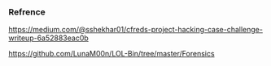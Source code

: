 ### Refrence

https://medium.com/@sshekhar01/cfreds-project-hacking-case-challenge-writeup-6a52883eac0b

https://github.com/LunaM00n/LOL-Bin/tree/master/Forensics
